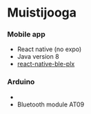 # Muistijooga
<h3>Mobile app</h3>
<ul>
  <li>React native (no expo)</li>
  <li>Java version 8</li>
  <li><a href="https://dotintent.github.io/react-native-ble-plx/#introduction">react-native-ble-plx</a></li>
</ul>

<h3>Arduino</h3>
<ul>
  <li><Arduino Mega</li>
  <li>Bluetooth module AT09</li>
</ul>

